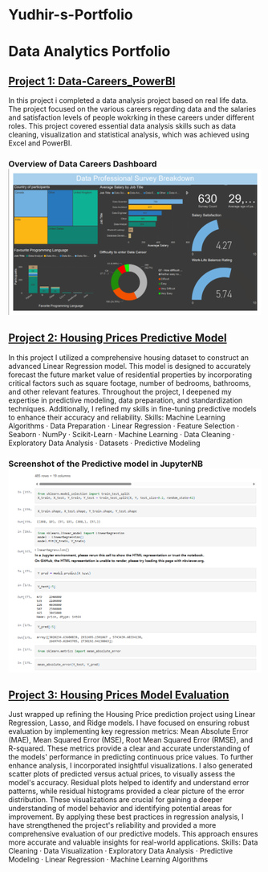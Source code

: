 # Yudhir-s-Portfolio
# Data Analytics Portfolio

## [Project 1: Data-Careers_PowerBI](https://github.com/YudhirD/Portfolio/tree/Data-Careers_PowerBI)

In this project i completed a data analysis project based on real life data. The project focused on the various careers regarding data and the salaries and satisfaction levels of people wokrking in these careers under different roles. 
This project covered essential data analysis skills such as data cleaning, visualization and statistical analysis, which was achieved using Excel and PowerBI. 
### Overview of Data Careers Dashboard 	![](DataCareerDash.png)

## [Project 2: Housing Prices Predictive Model](https://github.com/YudhirD/Portfolio/blob/Housing-Prices-Prediction-Model/HousingPricesModel.ipynb)

In this project I utilized a comprehensive housing dataset to construct an advanced Linear Regression model. This model is designed to accurately forecast the future market value of residential properties by incorporating critical factors such as square footage, number of bedrooms, bathrooms, and other relevant features. Throughout the project, I deepened my expertise in predictive modeling, data preparation, and standardization techniques. Additionally, I refined my skills in fine-tuning predictive models to enhance their accuracy and reliability.
Skills: Machine Learning Algorithms · Data Preparation · Linear Regression · Feature Selection · Seaborn · NumPy · Scikit-Learn · Machine Learning · Data Cleaning · Exploratory Data Analysis · Datasets · Predictive Modeling
### Screenshot of the Predictive model in JupyterNB 	![](image.png)

## [Project 3: Housing Prices Model Evaluation](https://github.com/YudhirD/Portfolio/blob/HexSoftwares_Project_Model_Evaluation/HousingPricesModel%20(1).ipynb)

Just wrapped up refining the Housing Price prediction project using Linear Regression, Lasso, and Ridge models. I have focused on ensuring robust evaluation by implementing key regression metrics: Mean Absolute Error (MAE), Mean Squared Error (MSE), Root Mean Squared Error (RMSE), and R-squared. These metrics provide a clear and accurate understanding of the models' performance in predicting continuous price values.
To further enhance analysis, I incorporated insightful visualizations. I also generated scatter plots of predicted versus actual prices, to visually assess the model's accuracy. Residual plots helped to identify and understand error patterns, while residual histograms provided a clear picture of the error distribution. These visualizations are crucial for gaining a deeper understanding of model behavior and identifying potential areas for improvement.
By applying these best practices in regression analysis, I have strengthened the project's reliability and provided a more comprehensive evaluation of our predictive models. This approach ensures more accurate and valuable insights for real-world applications.
Skills: Data Cleaning · Data Visualization · Exploratory Data Analysis · Predictive Modeling · Linear Regression · Machine Learning Algorithms

